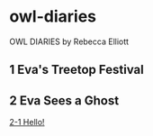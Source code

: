 # owl-diaries

OWL DIARIES by Rebecca Elliott

## 1 Eva's Treetop Festival
## 2 Eva Sees a Ghost

[2-1 Hello!](02.md#1)